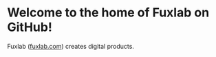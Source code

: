 # Welcome to the home of Fuxlab on GitHub!

Fuxlab ([fuxlab.com](https://fuxlab.com)) creates digital products.
